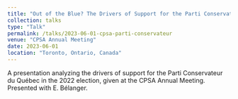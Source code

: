 ```yaml
---
title: "Out of the Blue? The Drivers of Support for the Parti Conservateur du Québec in the 2022 Election"
collection: talks
type: "Talk"
permalink: /talks/2023-06-01-cpsa-parti-conservateur
venue: "CPSA Annual Meeting"
date: 2023-06-01
location: "Toronto, Ontario, Canada"
---
```


A presentation analyzing the drivers of support for the Parti Conservateur du Québec in the 2022 election, given at the CPSA Annual Meeting.  Presented with E. Bélanger.
